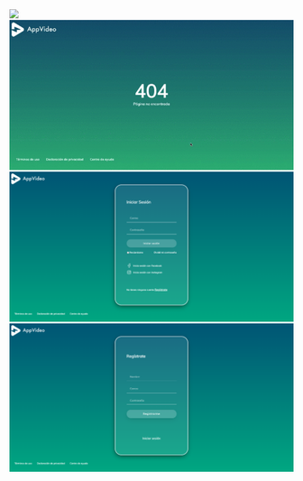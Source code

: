 <img src="resources/Gifs/Home.gif">
<img src="resources/Gifs/Not-Found.gif">
<img src="resources/Images/Login.png">
<img src="resources/Images/Register.png">
